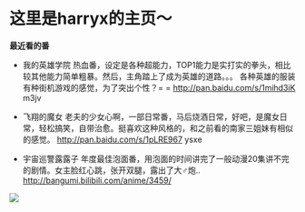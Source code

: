 # 这里是harryx的主页～

**最近看的番**

+ 我的英雄学院
热血番，设定是各种超能力，TOP1能力是实打实的拳头，相比较其他能力简单粗暴。然后，主角踏上了成为英雄的道路。。。
各种英雄的服装有种街机游戏的感觉，为了突出个性？= =
http://pan.baidu.com/s/1mihd3iK
m3jv

+ 飞翔的魔女
老夫的少女心啊，一部日常番，马后烧酒日常，好吧，是魔女日常，轻松搞笑，自带治愈。挺喜欢这种风格的，和之前看的南家三姐妹有相似的感觉。
http://pan.baidu.com/s/1pLRE967
ysxe

+ 宇宙巡警露露子
年度最佳泡面番，用泡面的时间讲完了一般动漫20集讲不完的剧情。女主脸红心跳，张开双腿，露出了大♂炮..
http://bangumi.bilibili.com/anime/3459/

![](http://7xrooc.com1.z0.glb.clouddn.com/IMG_1072.PNG)